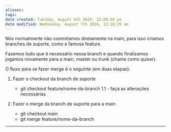 ```yaml
---
aliases: 
tags: 
date created: Tuesday, August 6th 2024, 12:00:58 pm
date modified: Wednesday, August 7th 2024, 12:18:39 am
---
```


Nós normalmente não commitamos diretamente na main, para isso criamos branches de suporte, como a famosa feature.

Fazemos tudo que é necessário nessa branch e quando finalizamos jogamos novamente para a main, master ou trunk (chame como quiser).

O fluxo para se fazer merge é o seguinte (em duas etapas):

1. Fazer o checkout da branch de suporte
    - git checkout feature/nome-da-branch
    1.1 - faça as alterações necessárias

2. Fazer o merge da branch de suporte para a main
    - git checkout main
    - git merge feature/nome-da-branch

---

